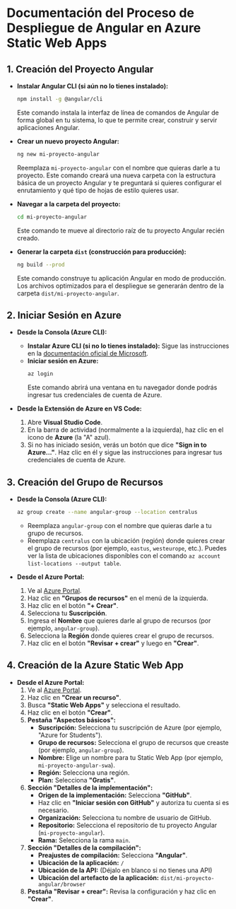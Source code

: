 # Documentación del Proceso de Despliegue de Angular en Azure Static Web Apps

## 1. Creación del Proyecto Angular

* **Instalar Angular CLI (si aún no lo tienes instalado):**
    ```bash
    npm install -g @angular/cli
    ```
    Este comando instala la interfaz de línea de comandos de Angular de forma global en tu sistema, lo que te permite crear, construir y servir aplicaciones Angular.

* **Crear un nuevo proyecto Angular:**
    ```bash
    ng new mi-proyecto-angular
    ```
    Reemplaza `mi-proyecto-angular` con el nombre que quieras darle a tu proyecto. Este comando creará una nueva carpeta con la estructura básica de un proyecto Angular y te preguntará si quieres configurar el enrutamiento y qué tipo de hojas de estilo quieres usar.

* **Navegar a la carpeta del proyecto:**
    ```bash
    cd mi-proyecto-angular
    ```
    Este comando te mueve al directorio raíz de tu proyecto Angular recién creado.

* **Generar la carpeta `dist` (construcción para producción):**
    ```bash
    ng build --prod
    ```
    Este comando construye tu aplicación Angular en modo de producción. Los archivos optimizados para el despliegue se generarán dentro de la carpeta `dist/mi-proyecto-angular`.

## 2. Iniciar Sesión en Azure

* **Desde la Consola (Azure CLI):**
    * **Instalar Azure CLI (si no lo tienes instalado):** Sigue las instrucciones en la [documentación oficial de Microsoft](https://docs.microsoft.com/es-es/cli/azure/install-azure-cli).
    * **Iniciar sesión en Azure:**
        ```bash
        az login
        ```
        Este comando abrirá una ventana en tu navegador donde podrás ingresar tus credenciales de cuenta de Azure.

* **Desde la Extensión de Azure en VS Code:**
    1.  Abre **Visual Studio Code**.
    2.  En la barra de actividad (normalmente a la izquierda), haz clic en el icono de **Azure** (la "A" azul).
    3.  Si no has iniciado sesión, verás un botón que dice **"Sign in to Azure..."**. Haz clic en él y sigue las instrucciones para ingresar tus credenciales de cuenta de Azure.

## 3. Creación del Grupo de Recursos

* **Desde la Consola (Azure CLI):**
    ```bash
    az group create --name angular-group --location centralus
    ```
    * Reemplaza `angular-group` con el nombre que quieras darle a tu grupo de recursos.
    * Reemplaza `centralus` con la ubicación (región) donde quieres crear el grupo de recursos (por ejemplo, `eastus`, `westeurope`, etc.). Puedes ver la lista de ubicaciones disponibles con el comando `az account list-locations --output table`.

* **Desde el Azure Portal:**
    1.  Ve al [Azure Portal](https://portal.azure.com/).
    2.  Haz clic en **"Grupos de recursos"** en el menú de la izquierda.
    3.  Haz clic en el botón **"+ Crear"**.
    4.  Selecciona tu **Suscripción**.
    5.  Ingresa el **Nombre** que quieres darle al grupo de recursos (por ejemplo, `angular-group`).
    6.  Selecciona la **Región** donde quieres crear el grupo de recursos.
    7.  Haz clic en el botón **"Revisar + crear"** y luego en **"Crear"**.

## 4. Creación de la Azure Static Web App

* **Desde el Azure Portal:**
    1.  Ve al [Azure Portal](https://portal.azure.com/).
    2.  Haz clic en **"Crear un recurso"**.
    3.  Busca **"Static Web Apps"** y selecciona el resultado.
    4.  Haz clic en el botón **"Crear"**.
    5.  **Pestaña "Aspectos básicos":**
        * **Suscripción:** Selecciona tu suscripción de Azure (por ejemplo, "Azure for Students").
        * **Grupo de recursos:** Selecciona el grupo de recursos que creaste (por ejemplo, `angular-group`).
        * **Nombre:** Elige un nombre para tu Static Web App (por ejemplo, `mi-proyecto-angular-swa`).
        * **Región:** Selecciona una región.
        * **Plan:** Selecciona **"Gratis"**.
    6.  **Sección "Detalles de la implementación":**
        * **Origen de la implementación:** Selecciona **"GitHub"**.
        * Haz clic en **"Iniciar sesión con GitHub"** y autoriza tu cuenta si es necesario.
        * **Organización:** Selecciona tu nombre de usuario de GitHub.
        * **Repositorio:** Selecciona el repositorio de tu proyecto Angular (`mi-proyecto-angular`).
        * **Rama:** Selecciona la rama `main`.
    7.  **Sección "Detalles de la compilación":**
        * **Preajustes de compilación:** Selecciona **"Angular"**.
        * **Ubicación de la aplicación:** `/`
        * **Ubicación de la API:** (Déjalo en blanco si no tienes una API)
        * **Ubicación del artefacto de la aplicación:** `dist/mi-proyecto-angular/browser`
    8.  **Pestaña "Revisar + crear":** Revisa la configuración y haz clic en **"Crear"**.
